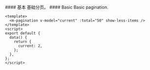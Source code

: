 <cn>
#### 基本
基础分页。
</cn>

<us>
#### Basic
Basic pagination.
</us>

```vue
<template>
  <m-pagination v-model="current" :total="50" show-less-items />
</template>
<script>
export default {
  data() {
    return {
      current: 2,
    };
  },
};
</script>
```
